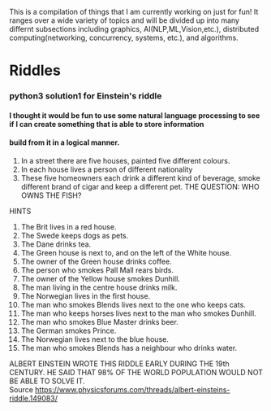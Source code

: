 This is a compilation of things that I am currently working on just for fun! It ranges over a wide variety of topics and will be
divided up into many differnt subsections including graphics, AI(NLP,ML,Vision,etc.), distributed computing(networking, concurrency, systems, etc.), and algorithms.
# Riddles
### python3 solution1 for Einstein's riddle
#### I thought it would be fun to use some natural language processing to see if I can create something that is able to store information
#### build from it in a logical manner.
1. In a street there are five houses, painted five different colours. 
2. In each house lives a person of different nationality 
3. These five homeowners each drink a different kind of beverage, smoke different brand of cigar and keep a different pet. 
THE QUESTION: WHO OWNS THE FISH? 


HINTS 
1. The Brit lives in a red house. 
2. The Swede keeps dogs as pets. 
3. The Dane drinks tea. 
4. The Green house is next to, and on the left of the White house. 
5. The owner of the Green house drinks coffee. 
6. The person who smokes Pall Mall rears birds. 
7. The owner of the Yellow house smokes Dunhill. 
8. The man living in the centre house drinks milk. 
9. The Norwegian lives in the first house. 
10. The man who smokes Blends lives next to the one who keeps cats. 
11. The man who keeps horses lives next to the man who smokes Dunhill. 
12. The man who smokes Blue Master drinks beer. 
13. The German smokes Prince. 
14. The Norwegian lives next to the blue house. 
15. The man who smokes Blends has a neighbour who drinks water. 


ALBERT EINSTEIN WROTE THIS RIDDLE EARLY DURING THE 19th CENTURY. 
HE SAID THAT 98% OF THE WORLD POPULATION WOULD NOT BE ABLE TO SOLVE IT.  
Source https://www.physicsforums.com/threads/albert-einsteins-riddle.149083/
